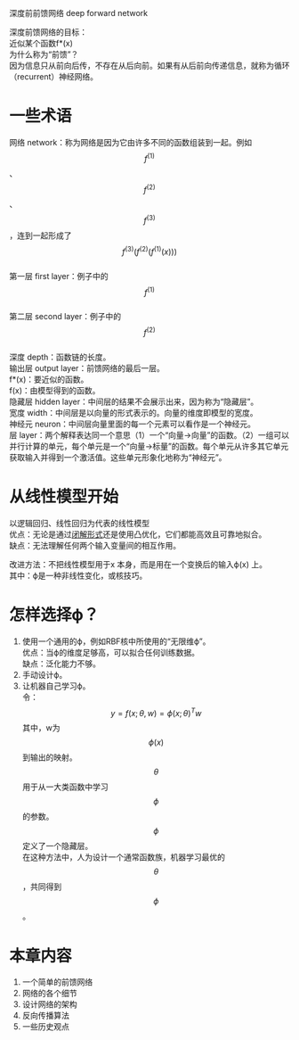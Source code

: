 深度前前馈网络 deep forward network

深度前馈网络的目标：  
近似某个函数f*(x)  
为什么称为“前馈”？  
因为信息只从前向后传，不存在从后向前。如果有从后前向传递信息，就称为循环（recurrent）神经网络。  

# 一些术语

网络 network：称为网络是因为它由许多不同的函数组装到一起。例如$$f^{(1)}$$、$$f^{(2)}$$、$$f^{(3)}$$，连到一起形成了$$f^{(3)}(f^{(2)}(f^{(1)}(x)))$$  
第一层 first layer：例子中的$$f^{(1)}$$  
第二层 second layer：例子中的$$f^{(2)}$$  
深度 depth：函数链的长度。  
输出层 output layer：前馈网络的最后一层。  
f*(x)：要近似的函数。  
f(x)：由模型得到的函数。  
隐藏层 hidden layer：中间层的结果不会展示出来，因为称为“隐藏层”。  
宽度 width：中间层是以向量的形式表示的。向量的维度即模型的宽度。  
神经元 neuron：中间层向量里面的每一个元素可以看作是一个神经元。  
层 layer：两个解释表达同一个意思（1）一个“向量->向量”的函数。（2）一组可以并行计算的单元，每个单元是一个“向量->标量”的函数。每个单元从许多其它单元获取输入并得到一个激活值。这些单元形象化地称为“神经元”。  

# 从线性模型开始

以逻辑回归、线性回归为代表的线性模型  
优点：无论是通过[闭解形式](https://windmising.gitbook.io/mathematics-basic-for-ml/gao-deng-shu-xue/function)还是使用凸优化，它们都能高效且可靠地拟合。  
缺点：无法理解任何两个输入变量间的相互作用。  

改进方法：不把线性模型用于x 本身，而是用在一个变换后的输入ϕ(x) 上。  
其中：ϕ是一种非线性变化，或核技巧。  

# 怎样选择ϕ？

1. 使用一个通用的ϕ，例如RBF核中所使用的“无限维ϕ”。  
优点：当ϕ的维度足够高，可以拟合任何训练数据。  
缺点：泛化能力不够。  
2. 手动设计ϕ。  
3. 让机器自己学习ϕ。  
令：
$$
y = f(x;\theta, w) = \phi(x; \theta)^Tw
$$
其中，w为$$\phi(x)$$到输出的映射。$$\theta$$用于从一大类函数中学习$$\phi$$的参数。$$\phi$$定义了一个隐藏层。  
在这种方法中，人为设计一个通常函数族，机器学习最优的$$\theta$$，共同得到$$\phi$$。  

# 本章内容

1. 一个简单的前馈网络  
2. 网络的各个细节  
3. 设计网络的架构  
4. 反向传播算法  
5. 一些历史观点